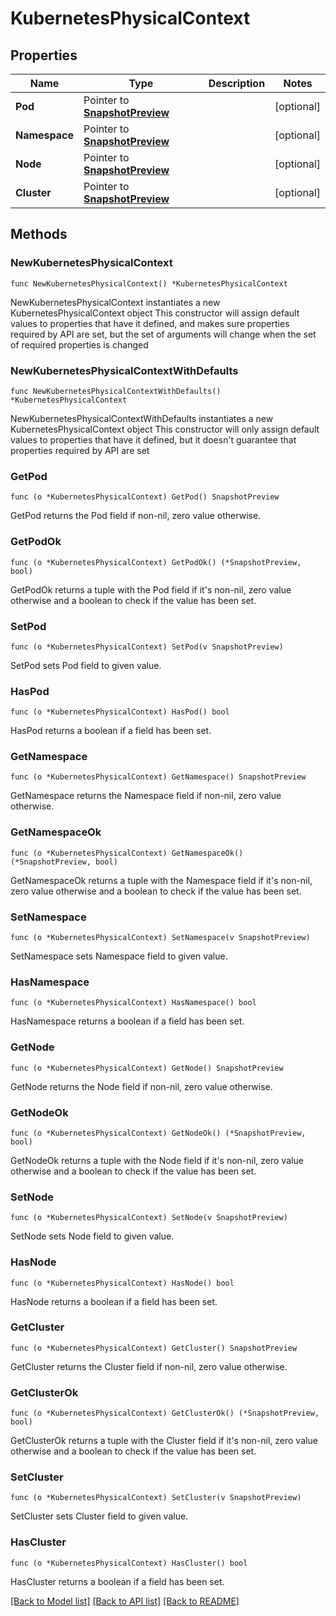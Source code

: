 # KubernetesPhysicalContext

## Properties

Name | Type | Description | Notes
------------ | ------------- | ------------- | -------------
**Pod** | Pointer to [**SnapshotPreview**](SnapshotPreview.md) |  | [optional] 
**Namespace** | Pointer to [**SnapshotPreview**](SnapshotPreview.md) |  | [optional] 
**Node** | Pointer to [**SnapshotPreview**](SnapshotPreview.md) |  | [optional] 
**Cluster** | Pointer to [**SnapshotPreview**](SnapshotPreview.md) |  | [optional] 

## Methods

### NewKubernetesPhysicalContext

`func NewKubernetesPhysicalContext() *KubernetesPhysicalContext`

NewKubernetesPhysicalContext instantiates a new KubernetesPhysicalContext object
This constructor will assign default values to properties that have it defined,
and makes sure properties required by API are set, but the set of arguments
will change when the set of required properties is changed

### NewKubernetesPhysicalContextWithDefaults

`func NewKubernetesPhysicalContextWithDefaults() *KubernetesPhysicalContext`

NewKubernetesPhysicalContextWithDefaults instantiates a new KubernetesPhysicalContext object
This constructor will only assign default values to properties that have it defined,
but it doesn't guarantee that properties required by API are set

### GetPod

`func (o *KubernetesPhysicalContext) GetPod() SnapshotPreview`

GetPod returns the Pod field if non-nil, zero value otherwise.

### GetPodOk

`func (o *KubernetesPhysicalContext) GetPodOk() (*SnapshotPreview, bool)`

GetPodOk returns a tuple with the Pod field if it's non-nil, zero value otherwise
and a boolean to check if the value has been set.

### SetPod

`func (o *KubernetesPhysicalContext) SetPod(v SnapshotPreview)`

SetPod sets Pod field to given value.

### HasPod

`func (o *KubernetesPhysicalContext) HasPod() bool`

HasPod returns a boolean if a field has been set.

### GetNamespace

`func (o *KubernetesPhysicalContext) GetNamespace() SnapshotPreview`

GetNamespace returns the Namespace field if non-nil, zero value otherwise.

### GetNamespaceOk

`func (o *KubernetesPhysicalContext) GetNamespaceOk() (*SnapshotPreview, bool)`

GetNamespaceOk returns a tuple with the Namespace field if it's non-nil, zero value otherwise
and a boolean to check if the value has been set.

### SetNamespace

`func (o *KubernetesPhysicalContext) SetNamespace(v SnapshotPreview)`

SetNamespace sets Namespace field to given value.

### HasNamespace

`func (o *KubernetesPhysicalContext) HasNamespace() bool`

HasNamespace returns a boolean if a field has been set.

### GetNode

`func (o *KubernetesPhysicalContext) GetNode() SnapshotPreview`

GetNode returns the Node field if non-nil, zero value otherwise.

### GetNodeOk

`func (o *KubernetesPhysicalContext) GetNodeOk() (*SnapshotPreview, bool)`

GetNodeOk returns a tuple with the Node field if it's non-nil, zero value otherwise
and a boolean to check if the value has been set.

### SetNode

`func (o *KubernetesPhysicalContext) SetNode(v SnapshotPreview)`

SetNode sets Node field to given value.

### HasNode

`func (o *KubernetesPhysicalContext) HasNode() bool`

HasNode returns a boolean if a field has been set.

### GetCluster

`func (o *KubernetesPhysicalContext) GetCluster() SnapshotPreview`

GetCluster returns the Cluster field if non-nil, zero value otherwise.

### GetClusterOk

`func (o *KubernetesPhysicalContext) GetClusterOk() (*SnapshotPreview, bool)`

GetClusterOk returns a tuple with the Cluster field if it's non-nil, zero value otherwise
and a boolean to check if the value has been set.

### SetCluster

`func (o *KubernetesPhysicalContext) SetCluster(v SnapshotPreview)`

SetCluster sets Cluster field to given value.

### HasCluster

`func (o *KubernetesPhysicalContext) HasCluster() bool`

HasCluster returns a boolean if a field has been set.


[[Back to Model list]](../README.md#documentation-for-models) [[Back to API list]](../README.md#documentation-for-api-endpoints) [[Back to README]](../README.md)


